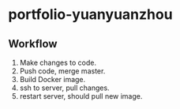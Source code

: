 # portfolio-yuanyuanzhou
## Workflow
1. Make changes to code.
2. Push code, merge master.
3. Build Docker image.
4. ssh to server, pull changes.
5. restart server, should pull new image.
